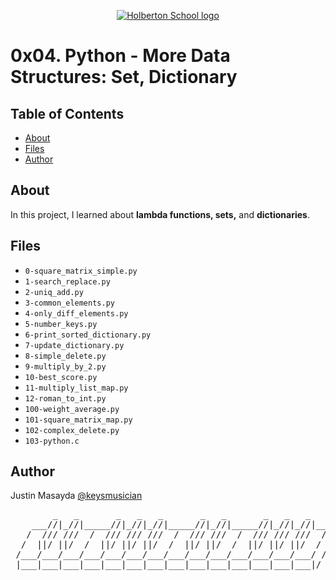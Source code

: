 <p align="center">
  <a href=#>
    <img src="https://user-images.githubusercontent.com/74752740/175812508-dc2482bf-bd5b-4c0a-b075-1bede95c488e.png" alt="Holberton School logo">
  </a>
</p>

# 0x04. Python - More Data Structures: Set, Dictionary

## Table of Contents
* [About](#about)
* [Files](#files)
* [Author](#author)

## About
In this project, I learned about **lambda functions, sets,** and **dictionaries**.

## Files
* `0-square_matrix_simple.py`
* `1-search_replace.py`
* `2-uniq_add.py`
* `3-common_elements.py`
* `4-only_diff_elements.py`
* `5-number_keys.py`
* `6-print_sorted_dictionary.py`
* `7-update_dictionary.py`
* `8-simple_delete.py`
* `9-multiply_by_2.py`
* `10-best_score.py`
* `11-multiply_list_map.py`
* `12-roman_to_int.py`
* `100-weight_average.py`
* `101-square_matrix_map.py`
* `102-complex_delete.py`
* `103-python.c`

## Author
Justin Masayda [@keysmusician](https://github.com/keysmusician)
<div align="center">
<pre>
        _   _       _   _   _       _   _       _   _   _     
    ___//|_//|_____//|_//|_//|_____//|_//|_____//|_//|_//|___ 
   /  /// ///  /  /// /// ///  /  /// ///  /  /// /// ///  / |
  /  ||/ ||/  /  ||/ ||/ ||/  /  ||/ ||/  /  ||/ ||/ ||/  / / 
 /___/___/___/___/___/___/___/___/___/___/___/___/___/___/ /  
 |___|___|___|___|___|___|___|___|___|___|___|___|___|___|/   
 
</pre>
</div>
